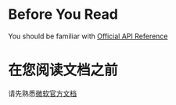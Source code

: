 # Before You Read

You should be familiar
with [Official API Reference](https://docs.microsoft.com/en-us/graph/api/overview?view=graph-rest-1.0)

# 在您阅读文档之前

请先熟悉[微软官方文档](https://docs.microsoft.com/en-us/graph/api/overview?view=graph-rest-1.0)